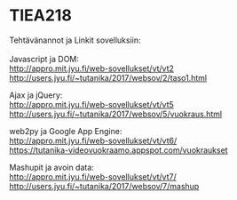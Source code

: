 # TIEA218
Tehtävänannot ja Linkit sovelluksiin:\
\
Javascript ja DOM:\
http://appro.mit.jyu.fi/web-sovellukset/vt/vt2 \
http://users.jyu.fi/~tutanika/2017/websov/2/taso1.html

Ajax ja jQuery:\
http://appro.mit.jyu.fi/web-sovellukset/vt/vt5 \
http://users.jyu.fi/~tutanika/2017/websov/5/vuokraus.html

web2py ja Google App Engine:\
http://appro.mit.jyu.fi/web-sovellukset/vt/vt6/ \
https://tutanika-videovuokraamo.appspot.com/vuokraukset

Mashupit ja avoin data:\
http://appro.mit.jyu.fi/web-sovellukset/vt/vt7/ \
http://users.jyu.fi/~tutanika/2017/websov/7/mashup
